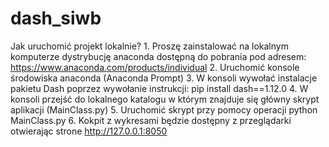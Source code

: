 # dash_siwb
Jak uruchomić projekt lokalnie?
	1. Proszę zainstalować na lokalnym komputerze dystrybucję anaconda dostępną do pobrania pod adresem: 
		https://www.anaconda.com/products/individual
	2. Uruchomić konsole środowiska anaconda (Anaconda Prompt)
	3. W konsoli wywołać instalacje pakietu Dash poprzez wywołanie instrukcji: pip install dash==1.12.0
	4. W konsoli przejść do lokalnego katalogu w którym znajduje się główny skrypt aplikacji (MainClass.py)
	5. Uruchomić skrypt przy pomocy operacji python MainClass.py
	6. Kokpit z wykresami będzie dostępny z przeglądarki otwierając strone http://127.0.0.1:8050
